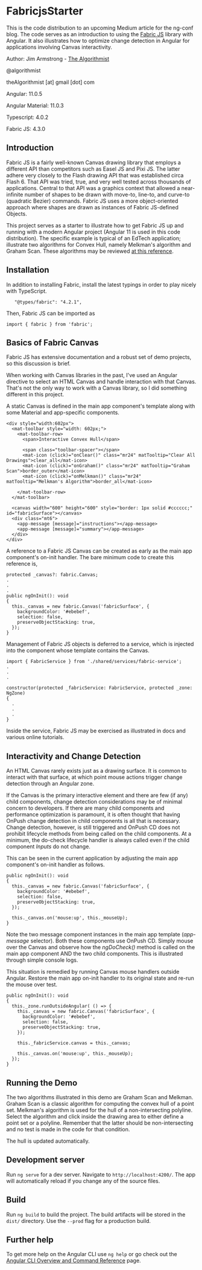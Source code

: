 # FabricjsStarter

This is the code distribution to an upcoming Medium article for the ng-conf blog.  The code serves as an introduction to using the [Fabric JS](http://fabricjs.com/) library with Angular.  It also illustrates how to optimize change detection in Angular for applications involving Canvas interactivity.

Author:  Jim Armstrong - [The Algorithmist](https://www.linkedin.com/in/jimarmstrong/)

@algorithmist

theAlgorithmist [at] gmail [dot] com

Angular: 11.0.5

Angular Material: 11.0.3

Typescript: 4.0.2

Fabric JS: 4.3.0

## Introduction

Fabric JS is a fairly well-known Canvas drawing library that employs a different API than competitors such as Easel JS and Pixi JS.  The latter adhere very closely to the Flash drawing API that was established circa Flash 6.  That API was tried, true, and very well tested across thousands of applications.  Central to that API was a graphics context that allowed a near-infinite number of shapes to be drawn with move-to, line-to, and curve-to (quadratic Bezier) commands.  Fabric JS uses a more object-oriented approach where shapes are drawn as instances of Fabric JS-defined Objects.

This project serves as a starter to illustrate how to get Fabric JS up and running with a modern Angular project (Angular 11 is used in this code distribution).  The specific example is typical of an EdTech application; illustrate two algorithms for Convex Hull, namely Melkman's algorithm and Graham Scan.  These algorithms may be reviewed [at this reference](https://geomalgorithms.com/a12-_hull-3.html).

## Installation

In addition to installing Fabric, install the latest typings in order to play nicely with TypeScript.

```
   "@types/fabric": "4.2.1",
```

Then, Fabric JS can be imported as

```
import { fabric } from 'fabric';
```

## Basics of Fabric Canvas

Fabric JS has extensive documentation and a robust set of demo projects, so this discussion is brief.

When working with Canvas libraries in the past, I've used an Angular directive to select an HTML Canvas and handle interaction with that Canvas.  That's not the only way to work with a Canvas library, so I did something different in this project.

A static Canvas is defined in the main app component's template along with some Material and app-specific components.

```
<div style="width:602px">
  <mat-toolbar style="width: 602px;">
    <mat-toolbar-row>
      <span>Interactive Convex Hull</span>

      <span class="toolbar-spacer"></span>
      <mat-icon (click)="onClear()" class="mr24" matTooltip="Clear All Drawings">clear_all</mat-icon>
      <mat-icon (click)="onGraham()" class="mr24" matTooltip="Graham Scan">border_outer</mat-icon>
      <mat-icon (click)="onMelkman()" class="mr24" matTooltip="Melkman's Algorithm">border_all</mat-icon>

    </mat-toolbar-row>
  </mat-toolbar>

  <canvas width="600" height="600" style="border: 1px solid #cccccc;" id="fabricSurface"></canvas>
  <div class="mt6">
    <app-message [message]="instructions"></app-message>
    <app-message [message]="summary"></app-message>
  </div>
</div>
```

A reference to a Fabric JS Canvas can be created as early as the main app component's on-init handler.  The bare minimum code to create this reference is,

```
protected _canvas?: fabric.Canvas;
.
.
.
public ngOnInit(): void
{
  this._canvas = new fabric.Canvas('fabricSurface', {
    backgroundColor: '#ebebef',
    selection: false,
    preserveObjectStacking: true,
  });
}
```

Management of Fabric JS objects is deferred to a service, which is injected into the component whose template contains the Canvas.

```
import { FabricService } from './shared/services/fabric-service';
.
.
.

constructor(protected _fabricService: FabricService, protected _zone: NgZone)
{
  .
  .
  .
}
```

Inside the service, Fabric JS may be exercised as illustrated in docs and various online tutorials.


## Interactivity and Change Detection

An HTML Canvas rarely exists just as a drawing surface. It is common to interact with that surface, at which point mouse actions trigger change detection through an Angular zone.

If the Canvas is the primary interactive element and there are few (if any) child components, change detection considerations may be of minimal concern to developers.  If there are many child components and performance optimization is paramount, it is often thought that having OnPush change detection in child components is all that is necessary.  Change detection, however, is still triggered and OnPush CD does not prohibit lifecycle methods from being called on the child components.  At a minimum, the do-check lifecycle handler is always called even if the child component _Inputs_ do not change.

This can be seen in the current application by adjusting the main app component's on-init handler as follows.

```
public ngOnInit(): void
{
  this._canvas = new fabric.Canvas('fabricSurface', {
    backgroundColor: '#ebebef',
    selection: false,
    preserveObjectStacking: true,
  });
   
  this._canvas.on('mouse:up', this._mouseUp);
}
```

Note the two message component instances in the main app template (_app-message_ selector).  Both these components use OnPush CD.  Simply mouse over the Canvas and observe how the _ngDoCheck()_ method is called on the main app component AND the two child components.  This is illustrated through simple console logs.

This situation is remedied by running Canvas mouse handlers outside Angular.  Restore the main app on-init handler to its original state and re-run the mouse over test.

```
public ngOnInit(): void
{
  this._zone.runOutsideAngular( () => {
    this._canvas = new fabric.Canvas('fabricSurface', {
      backgroundColor: '#ebebef',
      selection: false,
      preserveObjectStacking: true,
    });

    this._fabricService.canvas = this._canvas;

    this._canvas.on('mouse:up', this._mouseUp);
  });
}
```

## Running the Demo

The two algorithms illustrated in this demo are Graham Scan and Melkman.  Graham Scan is a classic algorithm for computing the convex hull of a point set.  Melkman's algorithm is used for the hull of a non-intersecting polyline.  Select the algorithm and click inside the drawing area to either define a point set or a polyline.  Remember that the latter should be non-intersecting and no test is made in the code for that condition.

The hull is updated automatically.


## Development server

Run `ng serve` for a dev server. Navigate to `http://localhost:4200/`. The app will automatically reload if you change any of the source files.

## Build

Run `ng build` to build the project. The build artifacts will be stored in the `dist/` directory. Use the `--prod` flag for a production build.

## Further help

To get more help on the Angular CLI use `ng help` or go check out the [Angular CLI Overview and Command Reference](https://angular.io/cli) page.
